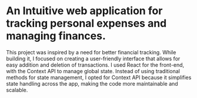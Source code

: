 # An Intuitive web application for tracking personal expenses and managing finances.
This project was inspired by a need for better financial tracking. While building it, I focused on creating a user-friendly interface that allows for easy addition and deletion of transactions. I used React for the front-end, with the Context API to manage global state. Instead of using traditional methods for state management, I opted for Context API because it simplifies state handling across the app, making the code more maintainable and scalable.
